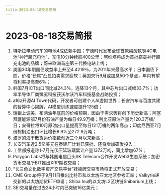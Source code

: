 ```yaml
---
title:2023-08-18交易简报
---
```

# 2023-08-18交易简报
1. 特斯拉电动汽车的电池4成依赖中国；宁德时代发布全球首款磷酸铁锂4C电池“神行超充电池”，充电10分钟续航400公里；阿维塔将成为首批搭载神行超充电池的品牌；蔚来欧洲首座第三代换电站上线；
2. 美国30年期国债收益率上升至4.4219％，为2011年来最高水平；日本国债下跌，价格“长尾”凸显拍卖需求疲软；英国央行9月或加息50个基点，年内有望将利率提高至6%；
3. 韩国7月ICT出口同比减24.3%，连降13个月，其中芯片出口减幅33.7%；功率半导体厂商臻驱科技获沃尔沃汽车科技基金战略投资；
4. a16z开源AI Town代码，开发者可创建个人AI虚拟世界；长安汽车与百度共建的智算中心揭牌，AI模型训练速度提升125倍；
5. 瑞银上调美、布两油年底前的价格预期，因由于需求势将创下历史新高；阿塞拜疆能源部7月份石油产量为每日49.9万桶；利比亚原油产量为120.3万桶/日；安哥拉将10月原油出口量提高至每日121万桶的两年高点；印度尼西亚7月份棕榈油出口环比增长8.9%至272.9万吨；
6. 波罗的海干散货运价指数创近三个月以来新高；
7. 长安汽车近2.5亿美元在泰建厂计划已获批，还将增加研发投入；
8. 工信部报道称1-7月光伏压延玻璃累计产量1372万吨，同比增加67%；
9. Polygon Labs将与韩国电信巨头SK Telecom合作开发Web3生态系统；加密货币交易所BIT推出XRP期权交易；
10. “长三角文化数字资产交易平台”挂摘牌交易市场将正式开放交易；
11. CME Group将于9月11日推出比特币和以太坊亚太地区参考汇率；Valkyrie递交新的以太坊期货ETF申请；Shiba Inu的以太坊L2区块链Shibarium上线；
12. SEI交易量在过去24小时内已突破16亿美元；